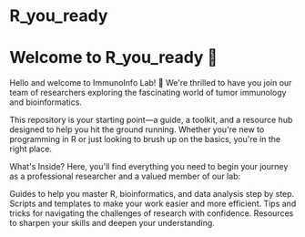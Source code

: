 # R_you_ready

# Welcome to R_you_ready 🎉

Hello and welcome to ImmunoInfo Lab! 👋 We're thrilled to have you join our team of researchers exploring the fascinating world of tumor immunology and bioinformatics.

This repository is your starting point—a guide, a toolkit, and a resource hub designed to help you hit the ground running. Whether you're new to programming in R or just looking to brush up on the basics, you're in the right place.

What's Inside?
Here, you'll find everything you need to begin your journey as a professional researcher and a valued member of our lab:

Guides to help you master R, bioinformatics, and data analysis step by step.
Scripts and templates to make your work easier and more efficient.
Tips and tricks for navigating the challenges of research with confidence.
Resources to sharpen your skills and deepen your understanding.
